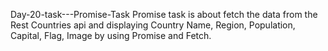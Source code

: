Day-20-task---Promise-Task
Promise task  is about fetch the data from the Rest Countries api and displaying Country Name, Region, Population, Capital, Flag, Image by using Promise and Fetch.